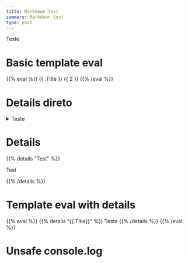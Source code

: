 ```yaml
---
title: Markdown test
summary: Markdown test
type: post
---
```


Teste

# Basic template eval
{{% eval %}}
{{ .Title }}
{{ 2 }}
{{% /eval %}}

# Details direto
<details>
<summary>Teste</summary>
<h1>Teste</h1>
</details>

# Details
{{% details "Test" %}}

Test


{{% /details %}}

# Template eval with details
{{% eval %}}
{{% details "{{.Title}}" %}}
Teste
{{% /details %}}
{{% /eval %}}

# Unsafe console.log
<script>
console.log("aoba")
</script>

